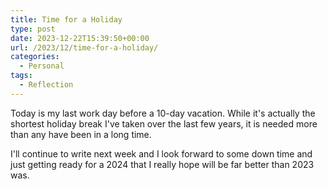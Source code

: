 ```yaml
---
title: Time for a Holiday
type: post
date: 2023-12-22T15:39:50+00:00
url: /2023/12/time-for-a-holiday/
categories:
  - Personal
tags:
  - Reflection
---
```


Today is my last work day before a 10-day vacation. While it's actually the shortest holiday break I've taken over the last few years, it is needed more than any have been in a long time.

I'll continue to write next week and I look forward to some down time and just getting ready for a 2024 that I really hope will be far better than 2023 was.